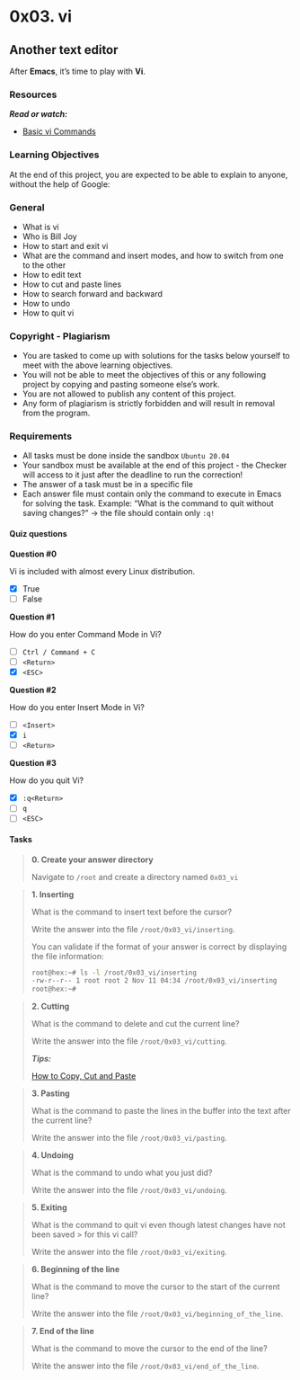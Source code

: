 # 0x03. vi

## Another text editor

After **Emacs**, it’s time to play with **Vi**.

### Resources

_**Read or watch:**_

- [Basic vi Commands](https://www.cs.colostate.edu/helpdocs/vi.html)

### Learning Objectives

At the end of this project, you are expected to be able to explain to anyone, without the help of Google:

### General

- What is vi
- Who is Bill Joy
- How to start and exit vi
- What are the command and insert modes, and how to switch from one to the other
- How to edit text
- How to cut and paste lines
- How to search forward and backward
- How to undo
- How to quit vi

### Copyright - Plagiarism

- You are tasked to come up with solutions for the tasks below yourself to meet with the above learning objectives.
- You will not be able to meet the objectives of this or any following project by copying and pasting someone else’s work.
- You are not allowed to publish any content of this project.
- Any form of plagiarism is strictly forbidden and will result in removal from the program.

### Requirements

- All tasks must be done inside the sandbox `Ubuntu 20.04`
- Your sandbox must be available at the end of this project - the Checker will access to it just after the deadline to run the correction!
- The answer of a task must be in a specific file
- Each answer file must contain only the command to execute in Emacs for solving the task. Example: “What is the command to quit without saving changes?” -> the file should contain only `:q!`

#### Quiz questions

**Question #0**

Vi is included with almost every Linux distribution.

- [x] True
- [ ] False

**Question #1**

How do you enter Command Mode in Vi?

- [ ] `Ctrl / Command + C`
- [ ] `<Return>`
- [x] `<ESC>`

**Question #2**

How do you enter Insert Mode in Vi?

- [ ] `<Insert>`
- [x] `i`
- [ ] `<Return>`

**Question #3**

How do you quit Vi?

- [x] `:q<Return>`
- [ ] `q`
- [ ] `<ESC>`

#### Tasks
>
> **0. Create your answer directory**
>
> Navigate to `/root` and create a directory named `0x03_vi`
>

>
> **1. Inserting**
>
> What is the command to insert text before the cursor?
>
> Write the answer into the file `/root/0x03_vi/inserting`.
>
> You can validate if the format of your answer is correct by displaying the file information:
>
> ```bash
> root@hex:~# ls -l /root/0x03_vi/inserting
> -rw-r--r-- 1 root root 2 Nov 11 04:34 /root/0x03_vi/inserting
> root@hex:~#
> ```
>

>
> **2. Cutting**
>
> What is the command to delete and cut the current line?
>
> Write the answer into the file `/root/0x03_vi/cutting`.
>
> _**Tips:**_
>
> [How to Copy, Cut and Paste](https://linuxize.com/post/how-to-copy-cut-paste-in-vim/)
>

>
> **3. Pasting**
>
> What is the command to paste the lines in the buffer into the text after the current line?
>
> Write the answer into the file `/root/0x03_vi/pasting`.
>

>
> **4. Undoing**
>
> What is the command to undo what you just did?
>
> Write the answer into the file `/root/0x03_vi/undoing`.
>

>
> **5. Exiting**
>
> What is the command to quit vi even though latest changes have not been saved > for this vi call?
>
> Write the answer into the file `/root/0x03_vi/exiting`.
>

>
> **6. Beginning of the line**
>
> What is the command to move the cursor to the start of the current line?
>
> Write the answer into the file `/root/0x03_vi/beginning_of_the_line`.
>

>
> **7. End of the line**
>
> What is the command to move the cursor to the end of the line?
>
> Write the answer into the file `/root/0x03_vi/end_of_the_line`.
>
